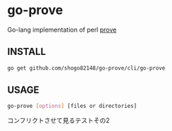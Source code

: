go-prove
=====

Go-lang implementation of perl [prove](http://perldoc.perl.org/prove.html)

## INSTALL

``` bash
go get github.com/shogo82148/go-prove/cli/go-prove
```

## USAGE

``` bash
go-prove [options] [files or directories]
```

コンフリクトさせて見るテストその2
